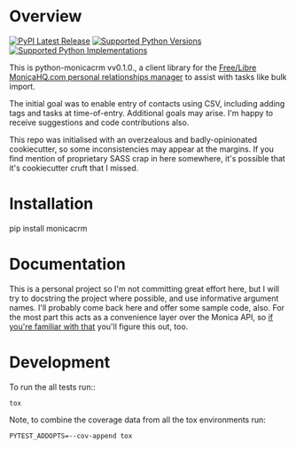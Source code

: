 Overview
========

[![PyPI Latest Release][img_pypi_rels]][pypi_link]
[![Supported Python Versions][img_pypi_supp]][pypi_link]
[![Supported Python Implementations][img_pypi_impl]][pypi_link]

[pypi_link]: https://pypi.org/project/monicacrm
[img_pypi_rels]: https://img.shields.io/pypi/v/monicacrm.svg "PyPI Latest Release"
[img_pypi_supp]: https://img.shields.io/pypi/pyversions/monicacrm.svg "Supported Python Versions"
[img_pypi_impl]: https://img.shields.io/pypi/implementation/monicacrm.svg "Supported Python Implementations"

This is python-monicacrm vv0.1.0., a client library for the [Free/Libre MonicaHQ.com personal relationships manager](https://monicahq.com) to assist with tasks like bulk import.

The initial goal was to enable entry of contacts using CSV, including adding tags and tasks at time-of-entry. Additional goals may arise. I'm happy to receive suggestions and code contributions also.

This repo was initialised with an overzealous and badly-opinionated cookiecutter, so some inconsistencies may appear at the margins. If you find mention of proprietary SASS crap in here somewhere, it's possible that it's cookiecutter cruft that I missed.

Installation
============

pip install monicacrm


Documentation
=============

This is a personal project so I'm not committing great effort here, but I will try to docstring the project where possible, and use informative argument names. I'll probably come back here and offer some sample code, also. For the most part this acts as a convenience layer over the Monica API, so [if you're familiar with that][monica_api_docs] you'll figure this out, too.

[monica_api_docs]: https://www.monicahq.com/api/overview

Development
===========

To run the all tests run::

    tox

Note, to combine the coverage data from all the tox environments run:

    PYTEST_ADDOPTS=--cov-append tox
